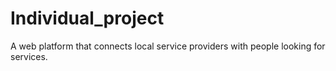 # Individual_project
A web platform that connects local service providers with people looking for services.
